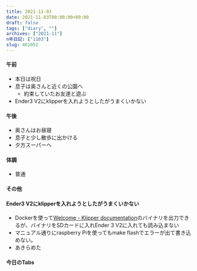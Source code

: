 ```yaml
---
title: 2021-11-03
date: 2021-11-03T00:00:00+09:00
draft: false
tags: ["diary", ""]
archives: ["2021-11"]
n年日記: ["1103"]
slug: 461052
---
```

#### 午前
- 本日は祝日
- 息子は奥さんと近くの公園へ
  - 約束していたお友達と遊ぶ
- Ender3 V2にklipperを入れようとしたがうまくいかない
#### 午後
- 奥さんはお昼寝
- 息子と少し散歩に出かける
- 夕方スーパーへ
#### 体調
- 普通
#### その他
#### Ender3 V2にklipperを入れようとしたがうまくいかない
- Dockerを使って[Welcome - Klipper documentation](https://www.klipper3d.org/)のバイナリを出力できるが、バイナリをSDカードに入れEnder 3 V2に入れても読み込まない
- マニュアル通りにraspberry Piを使ってもmake flashでエラーが出て書き込めない。
- あきらめた
#### 今日のTabs
